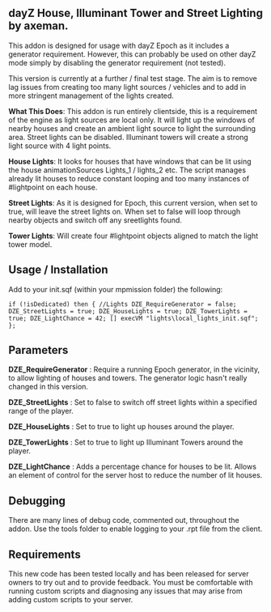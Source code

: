 dayZ House, Illuminant Tower and Street Lighting by axeman.
-----------------------------------------------------------

This addon is designed for usage with dayZ Epoch as it includes a generator requirement. However, this can probably be used on other dayZ mode simply by disabling the generator requirement (not tested).

This version is currently at a further / final test stage. The aim is to remove lag issues from creating too many light sources / vehicles and to add in more stringent management of the lights created.

**What This Does**: This addon is run entirely clientside, this is a requirement of the engine as light sources are local only. It will light up the windows of nearby houses and create an ambient light source to light the surrounding area. Street lights can be disabled. Illuminant towers will create a strong light source with 4 light points.

**House Lights**: It looks for houses that have windows that can be lit using the house animationSources Lights_1 / lights_2 etc. The script manages already lit houses to reduce constant looping and too many instances of #lightpoint on each house.

**Street Lights**: As it is designed for Epoch, this current version, when set to true, will leave the street lights on. When set to false will loop through nearby objects and switch off any sreetlights found.

**Tower Lights**: Will create four #lightpoint objects aligned to match the light tower model.


Usage / Installation
--------------------

Add to your init.sqf (within your mpmission folder) the following:

`if (!isDedicated) then {
//Lights
	DZE_RequireGenerator = false;
	DZE_StreetLights = true;
	DZE_HouseLights = true;
	DZE_TowerLights = true;
	DZE_LightChance = 42;
	[] execVM "lights\local_lights_init.sqf";
};`


Parameters
---------

**DZE_RequireGenerator** : Require a running Epoch generator, in the vicinity, to allow lighting of houses and towers. The generator logic hasn't really changed in this version.

**DZE_StreetLights** : Set to false to switch off street lights within a specified range of the player.

**DZE_HouseLights** : Set to true to light up houses around the player.

**DZE_TowerLights** : Set to true to light up Illuminant Towers around the player.

**DZE_LightChance** : Adds a percentage chance for houses to be lit. Allows an element of control for the server host to reduce the number of lit houses.


Debugging
---------
There are many lines of debug code, commented out, throughout the addon. Use the tools folder to enable logging to your .rpt file from the client.


Requirements
------------
This new code has been tested locally and has been released for server owners to try out and to provide feedback. You must be comfortable with running custom scripts and diagnosing any issues that may arise from adding custom scripts to your server.
